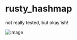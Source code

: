 # rusty_hashmap
not really tested, but okay'ish!

![image](https://github.com/user-attachments/assets/3f3c94fd-3ce6-4194-b050-0b82f7c6f640)
